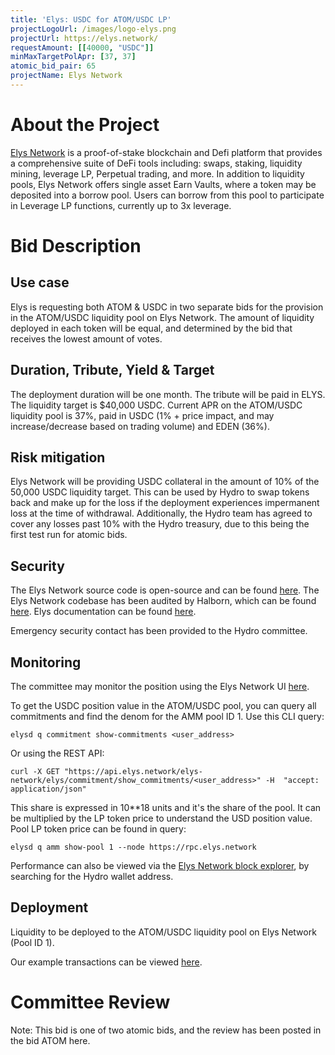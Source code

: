 ```yaml
---
title: 'Elys: USDC for ATOM/USDC LP'
projectLogoUrl: /images/logo-elys.png
projectUrl: https://elys.network/
requestAmount: [[40000, "USDC"]]
minMaxTargetPolApr: [37, 37]
atomic_bid_pair: 65
projectName: Elys Network
---
```


# About the Project

[Elys Network](https://elys.network/) is a proof-of-stake blockchain and Defi platform that provides a comprehensive suite of DeFi tools including: swaps, staking, liquidity mining, leverage LP, Perpetual trading, and more. In addition to liquidity pools, Elys Network offers single asset Earn Vaults, where a token may be deposited into a borrow pool. Users can borrow from this pool to participate in Leverage LP functions, currently up to 3x leverage.

# Bid Description

## Use case

Elys is requesting both ATOM & USDC in two separate bids for the provision in the ATOM/USDC liquidity pool on Elys Network. The amount of liquidity deployed in each token will be equal, and determined by the bid that receives the lowest amount of votes.

## Duration, Tribute, Yield & Target

The deployment duration will be one month. The tribute will be paid in ELYS. The liquidity target is $40,000 USDC. Current APR on the ATOM/USDC liquidity pool is 37%, paid in USDC (1% + price impact, and may increase/decrease based on trading volume) and EDEN (36%).

## Risk mitigation

Elys Network will be providing USDC collateral in the amount of 10% of the 50,000 USDC liquidity target. This can be used by Hydro to swap tokens back and make up for the loss if the deployment experiences impermanent loss at the time of withdrawal. Additionally, the Hydro team has agreed to cover any losses past 10% with the Hydro treasury, due to this being the first test run for atomic bids.

## Security

The Elys Network source code is open-source and can be found [here](https://github.com/elys-network/elys). The Elys Network codebase has been audited by Halborn, which can be found [here](https://www.halborn.com/audits/elys-network/elys-modules). Elys documentation can be found [here](https://elys-network.gitbook.io/docs).

Emergency security contact has been provided to the Hydro committee.

## Monitoring

The committee may monitor the position using the Elys Network UI [here](https://app.elys.network/earn/mining#liquidity-positions).

To get the USDC position value in the ATOM/USDC pool, you can query all commitments and find the denom for the AMM pool ID 1. Use this CLI query:

`elysd q commitment show-commitments <user_address>`

Or using the REST API:

`curl -X GET "https://api.elys.network/elys-network/elys/commitment/show_commitments/<user_address>" -H  "accept: application/json"`

This share is expressed in 10\*\*18 units and it's the share of the pool. It can be multiplied by the LP token price to understand the USD position value. Pool LP token price can be found in query:

`elysd q amm show-pool 1 --node https://rpc.elys.network`

Performance can also be viewed via the [Elys Network block explorer](https://mainnet.itrocket.net/elys/), by searching for the Hydro wallet address.

## Deployment

Liquidity to be deployed to the ATOM/USDC liquidity pool on Elys Network (Pool ID 1).

Our example transactions can be viewed [here](https://elysscan.io/tx/4571dc37bb36b979edca77becbe49ad0a20f84f9c560fa9bccc18eba81bf0db2).

# Committee Review

Note: This bid is one of two atomic bids, and the review has been posted in the bid ATOM here.
